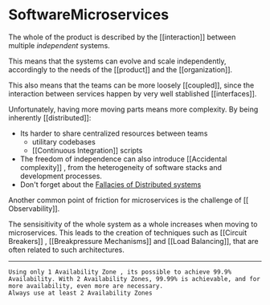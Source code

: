 # SoftwareMicroservices

The whole of the product is described by the [[interaction]] between multiple *independent* systems.

This means that the systems can evolve and scale independently, accordingly to the needs of the [[product]] and the [[organization]].

This also means that the teams can be more loosely [[coupled]], since the interaction between services happen by very well stablished [[interfaces]].

Unfortunately, having more moving parts means more complexity. By being inherently [[distributed]]:

* Its harder to share centralized resources between teams
  * utilitary codebases
  * [[Continuous Integration]] scripts
* The freedom of independence can also introduce [[Accidental complexity]] , from the heterogeneity of software stacks and development processes.
* Don't forget about the [Fallacies of Distributed systems](https://en.wikipedia.org/wiki/Fallacies_of_distributed_computing)
  
Another common point of friction for microservices is the challenge of [[ Observability]].

The sensisitivity of the whole system as a whole increases when moving to microservices. This leads to the creation of techniques such as [[Circuit Breakers]] , [[Breakpressure Mechanisms]] and  [[Load Balancing]], that are often related to such architectures.

___

```todo
Using only 1 Availability Zone , its possible to achieve 99.9% Availability. With 2 Availability Zones, 99.99% is achievable, and for more availability, even more are necessary.
Always use at least 2 Availability Zones
```
